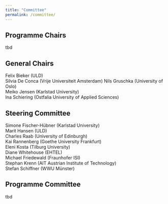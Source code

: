 ```yaml
---
title: "Committee"
permalink: /committee/
---
```


## Programme Chairs
tbd

## General Chairs
Felix Bieker (ULD) <br>
Silvia De Conca (Vrije Universiteit Amsterdam)
Nils Gruschka (University of Oslo)<br>
Meiko Jensen (Karlstad University)<br>
Ina Schiering (Ostfalia University of Applied Sciences)<br>

## Steering Committee
Simone Fischer-Hübner (Karlstad University)<br>
Marit Hansen (ULD)<br>
Charles Raab (University of Edinburgh)<br>
Kai Rannenberg (Goethe University Frankfurt)<br>
Eleni Kosta (Tilburg University)<br>
Diane Whitehouse (EHTEL)<br>
Michael	Friedewald (Fraunhofer ISI)<br>
Stephan	Krenn (AIT Austrian Institute of Technology)<br>
Stefan Schiffner (WWU Münster)

## Programme Committee
tbd